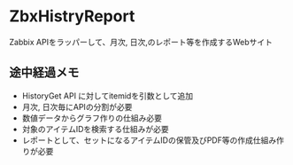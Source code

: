 # ZbxHistryReport
Zabbix APIをラッパーして、月次, 日次,のレポート等を作成するWebサイト  

## 途中経過メモ
 - HistoryGet API に対してitemidを引数として追加
 - 月次, 日次毎にAPIの分割が必要
 - 数値データからグラフ作りの仕組み必要
 - 対象のアイテムIDを検索する仕組みが必要
 - レポートとして、セットになるアイテムIDの保管及びPDF等の作成仕組み作りが必要

